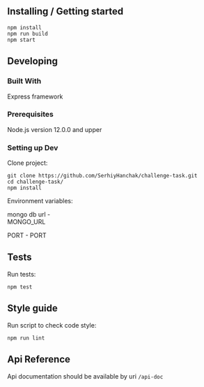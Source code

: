 ## Installing / Getting started

```shell
npm install
npm run build 
npm start
```

## Developing

### Built With
Express framework

### Prerequisites
Node.js version 12.0.0 and upper 
### Setting up Dev

Clone project:

```shell
git clone https://github.com/SerhiyHanchak/challenge-task.git
cd challenge-task/
npm install
```
Environment variables:

mongo db url -  
MONGO_URL

PORT - PORT

## Tests

Run tests:
```shell
npm test
```

## Style guide

Run script to check code style:

```shell
npm run lint
```

## Api Reference

Api documentation should be available by uri 
`/api-doc`



